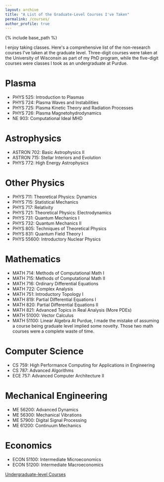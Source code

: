 ```yaml
---
layout: archive
title: "A List of the Graduate-Level Courses I've Taken"
permalink: /courses/
author_profile: true
---
```


{% include base_path %}

I enjoy taking classes. Here's a comprehensive list of the non-research courses I've taken at the graduate level. Three-digit courses were taken at the University of Wisconsin as part of my PhD program, while the five-digit courses were classes I took as an undergraduate at Purdue.

Plasma
======
* PHYS 525: Introduction to Plasmas
* PHYS 724: Plasma Waves and Instabilities
* PHYS 725: Plasma Kinetic Theory and Radiation Processes
* PHYS 726: Plasma Magnetohydrodynamics
* NE   903: Computational Ideal MHD

Astrophysics
======
* ASTRON 702: Basic Astrophysics II
* ASTRON 715: Stellar Interiors and Evolution
* PHYS   772: High Energy Astrophysics

Other Physics
======
* PHYS 711: Theoretical Physics: Dynamics
* PHYS 715: Statistical Mechanics
* PHYS 717: Relativity
* PHYS 721: Theoretical Physics: Electrodynamics
* PHYS 731: Quantum Mechanics I
* PHYS 732: Quantum Mechanics II
* PHYS 805: Techniques of Theoretical Physics
* PHYS 831: Quantum Field Theory I
* PHYS 55600: Introductory Nuclear Physics

Mathematics
======
* MATH 714: Methods of Computational Math I
* MATH 715: Methods of Computational Math II
* MATH 716: Ordinary Differential Equations
* MATH 722: Complex Analysis
* MATH 751: Introductory Topology I
* MATH 819: Partial Differential Equations I
* MATH 820: Partial Differential Equations II
* MATH 821: Advanced Topics in Real Analysis (More PDEs)
* MATH 51000: Vector Calculus
* MATH 51100: Linear Algebra
At Purdue, I made the mistake of assuming a course being graduate level implied some novelty. Those two math courses were a complete waste of time. 

Computer Science
======
* CS  759: High Performance Computing for Applications in Engineering
* CS  787: Advanced Algorithms
* ECE 757: Advanced Computer Architecture II

Mechanical Engineering
======
* ME 56200: Advanced Dynamics
* ME 56300: Mechanical Vibrations
* ME 57900: Digital Signal Processing
* ME 61200: Continuum Mechanics

Economics
======
* ECON 51100: Intermediate Microeconomics
* ECON 51200: Intermediate Macroeconomics

<a href="/ugcourses/">Undergraduate-level Courses</a>